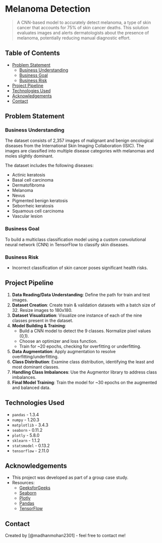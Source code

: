 # Melanoma Detection

> A CNN-based model to accurately detect melanoma, a type of skin cancer that accounts for 75% of skin cancer deaths. This solution evaluates images and alerts dermatologists about the presence of melanoma, potentially reducing manual diagnostic effort.

## Table of Contents
- [Problem Statement](#problem-statement)
  - [Business Understanding](#business-understanding)
  - [Business Goal](#business-goal)
  - [Business Risk](#business-risk)
- [Project Pipeline](#project-pipeline)
- [Technologies Used](#technologies-used)
- [Acknowledgements](#acknowledgements)
- [Contact](#contact)

## Problem Statement

### Business Understanding

The dataset consists of 2,357 images of malignant and benign oncological diseases from the International Skin Imaging Collaboration (ISIC). The images are classified into multiple disease categories with melanomas and moles slightly dominant.

The dataset includes the following diseases:
- Actinic keratosis
- Basal cell carcinoma
- Dermatofibroma
- Melanoma
- Nevus
- Pigmented benign keratosis
- Seborrheic keratosis
- Squamous cell carcinoma
- Vascular lesion

### Business Goal

To build a multiclass classification model using a custom convolutional neural network (CNN) in TensorFlow to classify skin diseases.

### Business Risk

- Incorrect classification of skin cancer poses significant health risks.

## Project Pipeline

1. **Data Reading/Data Understanding**: Define the path for train and test images.
2. **Dataset Creation**: Create train & validation datasets with a batch size of 32. Resize images to 180x180.
3. **Dataset Visualization**: Visualize one instance of each of the nine classes present in the dataset.
4. **Model Building & Training**: 
   - Build a CNN model to detect the 9 classes. Normalize pixel values (0,1).
   - Choose an optimizer and loss function.
   - Train for ~20 epochs, checking for overfitting or underfitting.
5. **Data Augmentation**: Apply augmentation to resolve overfitting/underfitting.
6. **Class Distribution**: Examine class distribution, identifying the least and most dominant classes.
7. **Handling Class Imbalances**: Use the Augmentor library to address class imbalances.
8. **Final Model Training**: Train the model for ~30 epochs on the augmented and balanced data. 

## Technologies Used
- `pandas` - 1.3.4
- `numpy` - 1.20.3
- `matplotlib` - 3.4.3
- `seaborn` - 0.11.2
- `plotly` - 5.8.0
- `sklearn` - 1.1.2
- `statsmodel` - 0.13.2
- `tensorflow` - 2.11.0

## Acknowledgements
- This project was developed as part of a group case study.
- Resources:
  - [GeeksforGeeks](https://www.geeksforgeeks.org/)
  - [Seaborn](https://seaborn.pydata.org/)
  - [Plotly](https://plotly.com/)
  - [Pandas](https://pandas.pydata.org/)
  - [TensorFlow](https://www.tensorflow.org/)

## Contact
Created by [@madhanmohan2301] - feel free to contact me!
